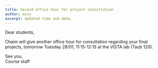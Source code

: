 ```yaml
---
title: Second office hour for project consultation
author: aviv
excerpt: Updated time and date.
---
```


Dear students,

Chaim will give another office hour for consultation regarding your final
projects, tomorrow Tuesday 28/01, 11:15-12:15 at the VISTA lab (Taub 120).

See you,<br>
Course staff


